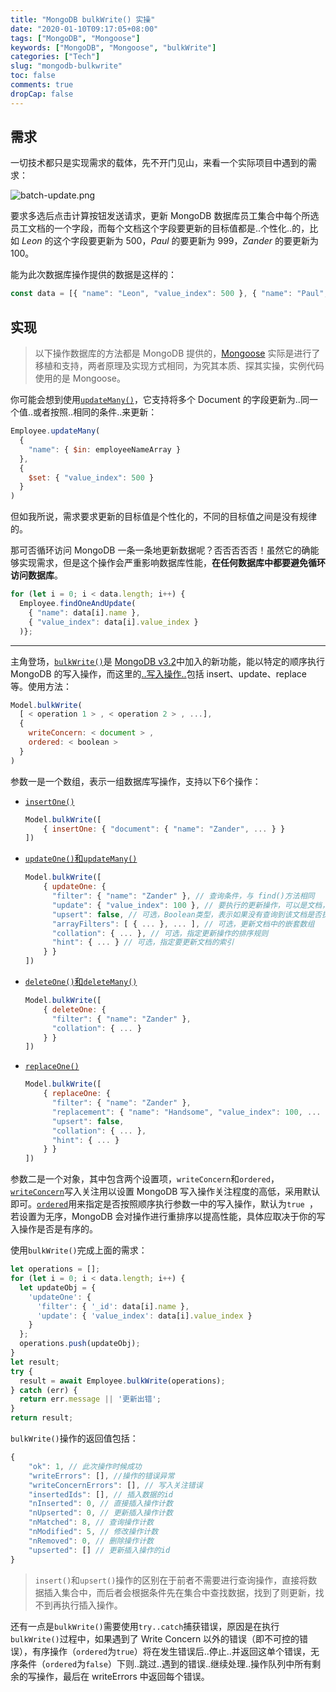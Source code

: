 ```yaml
---
title: "MongoDB bulkWrite() 实操"
date: "2020-01-10T09:17:05+08:00"
tags: ["MongoDB", "Mongoose"]
keywords: ["MongoDB", "Mongoose", "bulkWrite"]
categories: ["Tech"]
slug: "mongodb-bulkwrite"
toc: false
comments: true
dropCap: false
---
```

## 需求
一切技术都只是实现需求的载体，先不开门见山，来看一个实际项目中遇到的需求：

![batch-update.png](/images/mongodb-bulkwrite:batch-update.png "批量操作")

要求多选后点击计算按钮发送请求，更新 MongoDB 数据库员工集合中每个所选员工文档的一个字段，而每个文档这个字段要更新的目标值都是..个性化..的，比如 *Leon* 的这个字段要更新为 500，*Paul* 的要更新为 999，*Zander* 的要更新为 100。

能为此次数据库操作提供的数据是这样的：

```js
const data = [{ "name": "Leon", "value_index": 500 }, { "name": "Paul", "value_index": 999 }, { "name": "Zander", "value_index": 100 }]
```
## 实现
> 以下操作数据库的方法都是 MongoDB 提供的，[Mongoose](https://mongoosejs.com/) 实际是进行了移植和支持，两者原理及实现方式相同，为究其本质、探其实操，实例代码使用的是 Mongoose。

你可能会想到使用[`updateMany()`](https://docs.mongodb.com/manual/reference/method/db.collection.updateMany/#db.collection.updateMany)，它支持将多个 Document 的字段更新为..同一个值..或者按照..相同的条件..来更新：

```js
Employee.updateMany(
  {
    "name": { $in: employeeNameArray }
  },
  {
    $set: { "value_index": 500 }
  }
)
```

但如我所说，需求要求更新的目标值是个性化的，不同的目标值之间是没有规律的。

那可否循环访问 MongoDB 一条一条地更新数据呢？否否否否否！虽然它的确能够实现需求，但是这个操作会严重影响数据库性能，**在任何数据库中都要避免循环访问数据库**。

```js
for (let i = 0; i < data.length; i++) {
  Employee.findOneAndUpdate(
    { "name": data[i].name }, 
    { "value_index": data[i].value_index }
  )};
```

---

主角登场，[`bulkWrite()`](https://docs.mongodb.com/manual/reference/method/db.collection.bulkWrite/)是 [MongoDB v3.2](https://github.com/mongodb/docs/tree/v3.2)中加入的新功能，能以特定的顺序执行 MongoDB 的写入操作，而这里的[..写入操作..](https://docs.mongodb.com/manual/reference/method/db.collection.bulkWrite/#bulkwrite-write-operations)包括 insert、update、replace 等。使用方法：

```js
Model.bulkWrite(
  [ < operation 1 > , < operation 2 > , ...],
  {
    writeConcern: < document > ,
    ordered: < boolean >
  }
)
```

参数一是一个数组，表示一组数据库写操作，支持以下6个操作：

- [`insertOne()`](https://docs.mongodb.com/manual/reference/method/db.collection.bulkWrite/#insertone)

  ```js
  Model.bulkWrite([
      { insertOne: { "document": { "name": "Zander", ... } }
  ])
  ```

- [`updateOne()`和`updateMany()`](https://docs.mongodb.com/manual/reference/method/db.collection.bulkWrite/#updateone-and-updatemany)

  ```js
  Model.bulkWrite([
      { updateOne: {
        "filter": { "name": "Zander" }, // 查询条件，与 find()方法相同
        "update": { "value_index": 100 }, // 要执行的更新操作，可以是文档，也可以是聚合管道（如$set）
        "upsert": false, // 可选，Boolean类型，表示如果没有查询到该文档是否执行新增操作，默认为false
        "arrayFilters": [ { ... }, ... ], // 可选，更新文档中的嵌套数组
        "collation": { ... }, // 可选，指定更新操作的排序规则
        "hint": { ... } // 可选，指定要更新文档的索引
      } }
  ])
  ```

- [`deleteOne()`和`deleteMany()`](https://docs.mongodb.com/manual/reference/method/db.collection.bulkWrite/#deleteone-and-deletemany)

  ```js
  Model.bulkWrite([
      { deleteOne: {
        "filter": { "name": "Zander" },
        "collation": { ... }
      } }
  ])
  ```

- [`replaceOne()`](https://docs.mongodb.com/manual/reference/method/db.collection.bulkWrite/#replaceone)

  ```js
  Model.bulkWrite([
      { replaceOne: {
        "filter": { "name": "Zander" },
        "replacement": { "name": "Handsome", "value_index": 100, ... }, // 替换文档
        "upsert": false,
        "collation": { ... },
        "hint": { ... }
      } }
  ])
  ```

参数二是一个对象，其中包含两个设置项，`writeConcern`和`ordered`，[`writeConcern`](https://docs.mongodb.com/manual/reference/write-concern/)写入关注用以设置 MongoDB 写入操作关注程度的高低，采用默认即可。[`ordered`](https://docs.mongodb.com/manual/reference/method/db.collection.bulkWrite/#execution-of-operations)用来指定是否按照顺序执行参数一中的写入操作，默认为`true `，若设置为无序，MongoDB 会对操作进行重排序以提高性能，具体应取决于你的写入操作是否是有序的。

使用`bulkWrite()`完成上面的需求：

```js
let operations = [];
for (let i = 0; i < data.length; i++) {
  let updateObj = {
    'updateOne': {
      'filter': { '_id': data[i].name },
      'update': { 'value_index': data[i].value_index }
    }
  };
  operations.push(updateObj);
}
let result;
try {
  result = await Employee.bulkWrite(operations);
} catch (err) {
  return err.message || '更新出错';
}
return result;
```

`bulkWrite()`操作的返回值包括：
```js
{
    "ok": 1, // 此次操作时候成功
    "writeErrors": [], //操作的错误异常
    "writeConcernErrors": [], // 写入关注错误
    "insertedIds": [], // 插入数据的id
    "nInserted": 0, // 直接插入操作计数
    "nUpserted": 0, // 更新插入操作计数
    "nMatched": 8, // 查询操作计数
    "nModified": 5, // 修改操作计数
    "nRemoved": 0, // 删除操作计数
    "upserted": [] // 更新插入操作的id
}
```
> `insert()`和`upsert()`操作的区别在于前者不需要进行查询操作，直接将数据插入集合中，而后者会根据条件先在集合中查找数据，找到了则更新，找不到再执行插入操作。

还有一点是`bulkWrite()`需要使用`try..catch`捕获错误，原因是在执行`bulkWrite()`过程中，如果遇到了 Write Concern 以外的错误（即不可控的错误），有序操作（`ordered`为`true`）将在发生错误后..停止..并返回这单个错误，无序条件（`ordered`为`false`）下则..跳过..遇到的错误..继续处理..操作队列中所有剩余的写操作，最后在 writeErrors 中返回每个错误。